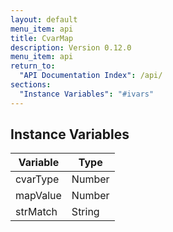 ```yaml
---
layout: default
menu_item: api
title: CvarMap
description: Version 0.12.0
menu_item: api
return_to:
  "API Documentation Index": /api/
sections:
  "Instance Variables": "#ivars"
---
```


## <a name="ivars"></a>Instance Variables

| Variable | Type |
| --- | --- |
| <a name="cvarType"></a>cvarType | Number |
| <a name="mapValue"></a>mapValue | Number |
| <a name="strMatch"></a>strMatch | String |

